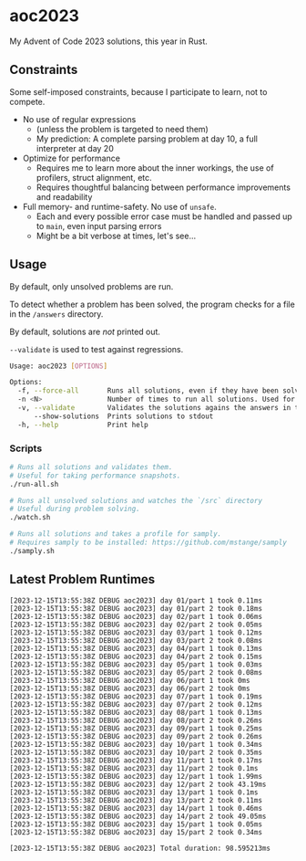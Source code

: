 # aoc2023

My Advent of Code 2023 solutions, this year in Rust.

## Constraints

Some self-imposed constraints, because I participate to learn, not to compete.

- No use of regular expressions
  - (unless the problem is targeted to need them)
  - My prediction: A complete parsing problem at day 10,
    a full interpreter at day 20
- Optimize for performance
  - Requires me to learn more about the inner workings, the use of profilers,
    struct alignment, etc.
  - Requires thoughtful balancing between performance improvements and readability
- Full memory- and runtime-safety. No use of `unsafe`.
  - Each and every possible error case must be handled and passed up to `main`,
    even input parsing errors
  - Might be a bit verbose at times, let's see...

## Usage

By default, only unsolved problems are run.

To detect whether a problem has been solved,
the program checks for a file in the `/answers` directory.

By default, solutions are _not_ printed out.

`--validate` is used to test against regressions.

```bash
Usage: aoc2023 [OPTIONS]

Options:
  -f, --force-all       Runs all solutions, even if they have been solved already
  -n <N>                Number of times to run all solutions. Used for benchmarking [default: 1]
  -v, --validate        Validates the solutions agains the answers in the /answers directory
      --show-solutions  Prints solutions to stdout
  -h, --help            Print help

```

### Scripts

```bash
# Runs all solutions and validates them.
# Useful for taking performance snapshots.
./run-all.sh

# Runs all unsolved solutions and watches the `/src` directory
# Useful during problem solving.
./watch.sh

# Runs all solutions and takes a profile for samply.
# Requires samply to be installed: https://github.com/mstange/samply
./samply.sh
```

## Latest Problem Runtimes

```log
[2023-12-15T13:55:38Z DEBUG aoc2023] day 01/part 1 took 0.11ms
[2023-12-15T13:55:38Z DEBUG aoc2023] day 01/part 2 took 0.18ms
[2023-12-15T13:55:38Z DEBUG aoc2023] day 02/part 1 took 0.06ms
[2023-12-15T13:55:38Z DEBUG aoc2023] day 02/part 2 took 0.05ms
[2023-12-15T13:55:38Z DEBUG aoc2023] day 03/part 1 took 0.12ms
[2023-12-15T13:55:38Z DEBUG aoc2023] day 03/part 2 took 0.08ms
[2023-12-15T13:55:38Z DEBUG aoc2023] day 04/part 1 took 0.13ms
[2023-12-15T13:55:38Z DEBUG aoc2023] day 04/part 2 took 0.15ms
[2023-12-15T13:55:38Z DEBUG aoc2023] day 05/part 1 took 0.03ms
[2023-12-15T13:55:38Z DEBUG aoc2023] day 05/part 2 took 0.08ms
[2023-12-15T13:55:38Z DEBUG aoc2023] day 06/part 1 took 0ms
[2023-12-15T13:55:38Z DEBUG aoc2023] day 06/part 2 took 0ms
[2023-12-15T13:55:38Z DEBUG aoc2023] day 07/part 1 took 0.19ms
[2023-12-15T13:55:38Z DEBUG aoc2023] day 07/part 2 took 0.12ms
[2023-12-15T13:55:38Z DEBUG aoc2023] day 08/part 1 took 0.13ms
[2023-12-15T13:55:38Z DEBUG aoc2023] day 08/part 2 took 0.26ms
[2023-12-15T13:55:38Z DEBUG aoc2023] day 09/part 1 took 0.25ms
[2023-12-15T13:55:38Z DEBUG aoc2023] day 09/part 2 took 0.26ms
[2023-12-15T13:55:38Z DEBUG aoc2023] day 10/part 1 took 0.34ms
[2023-12-15T13:55:38Z DEBUG aoc2023] day 10/part 2 took 0.35ms
[2023-12-15T13:55:38Z DEBUG aoc2023] day 11/part 1 took 0.17ms
[2023-12-15T13:55:38Z DEBUG aoc2023] day 11/part 2 took 0.1ms
[2023-12-15T13:55:38Z DEBUG aoc2023] day 12/part 1 took 1.99ms
[2023-12-15T13:55:38Z DEBUG aoc2023] day 12/part 2 took 43.19ms
[2023-12-15T13:55:38Z DEBUG aoc2023] day 13/part 1 took 0.1ms
[2023-12-15T13:55:38Z DEBUG aoc2023] day 13/part 2 took 0.11ms
[2023-12-15T13:55:38Z DEBUG aoc2023] day 14/part 1 took 0.46ms
[2023-12-15T13:55:38Z DEBUG aoc2023] day 14/part 2 took 49.05ms
[2023-12-15T13:55:38Z DEBUG aoc2023] day 15/part 1 took 0.05ms
[2023-12-15T13:55:38Z DEBUG aoc2023] day 15/part 2 took 0.34ms

[2023-12-15T13:55:38Z DEBUG aoc2023] Total duration: 98.595213ms
```

